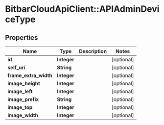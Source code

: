 # BitbarCloudApiClient::APIAdminDeviceType

## Properties
Name | Type | Description | Notes
------------ | ------------- | ------------- | -------------
**id** | **Integer** |  | [optional] 
**self_uri** | **String** |  | [optional] 
**frame_extra_width** | **Integer** |  | [optional] 
**image_height** | **Integer** |  | [optional] 
**image_left** | **Integer** |  | [optional] 
**image_prefix** | **String** |  | [optional] 
**image_top** | **Integer** |  | [optional] 
**image_width** | **Integer** |  | [optional] 

